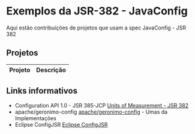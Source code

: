 # Exemplos da JSR-382 - JavaConfig
Aqui estão contribuições de projetos que usam a spec JavaConfig - JSR 382

## Projetos
Projeto         | Descrição
--------------- | -------------


## Links informativos

* Configuration API 1.0 - JSR 385-JCP [Units of Measurement - JSR 382](https://jcp.org/en/jsr/detail?id=382)
* apache/geronimo-config [apache/geronimo-config]( https://github.com/apache/geronimo-config/tree/ConfigJSR) - Umas da Implementações
* Eclipse ConfigJSR [Eclipse ConfigJSR](https://github.com/eclipse/ConfigJSR)



